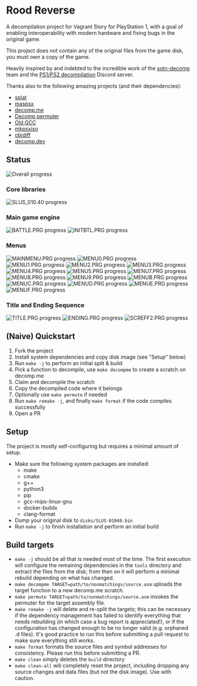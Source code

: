 # Rood Reverse

A decompilation project for Vagrant Story for PlayStation 1, with a goal of enabling interoperability with modern hardware and fixing bugs in the original game.

This project does not contain any of the original files from the game disk, you must own a copy of the game.

Heavily inspired by and indebted to the incredible work of the [sotn-decomp](https://github.com/Xeeynamo/sotn-decomp) team and the [PS1/PS2 decompilation](https://discord.gg/hKx3FJJgrV) Discord server.

Thanks also to the following amazing projects (and their dependencies):
- [splat](https://github.com/ethteck/splat)
- [maspsx](https://github.com/mkst/maspsx)
- [decomp.me](https://github.com/decompme/decomp.me)
- [Decomp permuter](https://github.com/simonlindholm/decomp-permuter)
- [Old GCC](https://github.com/decompals/old-gcc)
- [mkpsxiso](https://github.com/Lameguy64/mkpsxiso)
- [objdiff](https://github.com/encounter/objdiff)
- [decomp.dev](https://decomp.dev/)

## Status

![Overall progress](https://decomp.dev/ser-pounce/rood-reverse.svg?mode=shield&label=Overall+progress)

### Core libraries
![SLUS_010.40 progress](https://decomp.dev/ser-pounce/rood-reverse.svg?mode=shield&category=SLUS_010.40)

### Main game engine
![BATTLE.PRG progress](https://decomp.dev/ser-pounce/rood-reverse.svg?mode=shield&category=BATTLE.PRG)
![INITBTL.PRG progress](https://decomp.dev/ser-pounce/rood-reverse.svg?mode=shield&category=INITBTL.PRG)

### Menus
![MAINMENU.PRG progress](https://decomp.dev/ser-pounce/rood-reverse.svg?mode=shield&category=MAINMENU.PRG)
![MENU0.PRG progress](https://decomp.dev/ser-pounce/rood-reverse.svg?mode=shield&category=MENU0.PRG&color=%2332a934)
![MENU1.PRG progress](https://decomp.dev/ser-pounce/rood-reverse.svg?mode=shield&category=MENU1.PRG&color=%2332a934)
![MENU2.PRG progress](https://decomp.dev/ser-pounce/rood-reverse.svg?mode=shield&category=MENU2.PRG&color=%2332a934)
![MENU3.PRG progress](https://decomp.dev/ser-pounce/rood-reverse.svg?mode=shield&category=MENU3.PRG)
![MENU4.PRG progress](https://decomp.dev/ser-pounce/rood-reverse.svg?mode=shield&category=MENU4.PRG)
![MENU5.PRG progress](https://decomp.dev/ser-pounce/rood-reverse.svg?mode=shield&category=MENU5.PRG)
![MENU7.PRG progress](https://decomp.dev/ser-pounce/rood-reverse.svg?mode=shield&category=MENU7.PRG)
![MENU8.PRG progress](https://decomp.dev/ser-pounce/rood-reverse.svg?mode=shield&category=MENU8.PRG&color=%2332a934)
![MENU9.PRG progress](https://decomp.dev/ser-pounce/rood-reverse.svg?mode=shield&category=MENU9.PRG)
![MENUB.PRG progress](https://decomp.dev/ser-pounce/rood-reverse.svg?mode=shield&category=MENUB.PRG)
![MENUC.PRG progress](https://decomp.dev/ser-pounce/rood-reverse.svg?mode=shield&category=MENUC.PRG)
![MENUD.PRG progress](https://decomp.dev/ser-pounce/rood-reverse.svg?mode=shield&category=MENUD.PRG)
![MENUE.PRG progress](https://decomp.dev/ser-pounce/rood-reverse.svg?mode=shield&category=MENUE.PRG&color=%2332a934)
![MENUF.PRG progress](https://decomp.dev/ser-pounce/rood-reverse.svg?mode=shield&category=MENUF.PRG)

### Title and Ending Sequence
![TITLE.PRG progress](https://decomp.dev/ser-pounce/rood-reverse.svg?mode=shield&category=TITLE.PRG)
![ENDING.PRG progress](https://decomp.dev/ser-pounce/rood-reverse.svg?mode=shield&category=ENDING.PRG)
![SCREFF2.PRG progress](https://decomp.dev/ser-pounce/rood-reverse.svg?mode=shield&category=SCREFF2.PRG)

## (Naive) Quickstart
1. Fork the project
2. Install system dependencies and copy disk image (see "Setup" below)
3. Run `make -j` to perform an initial split & build
4. Pick a function to decompile, use `make decompme` to create a scratch on decomp.me
5. Claim and decompile the scratch
6. Copy the decompiled code where it belongs 
7. Optionally use `make permute` if needed
8. Run `make remake -j`, and finally `make format` if the code compiles successfully
9. Open a PR

## Setup
The project is mostly self-configuring but requires a minimal amount of setup.
- Make sure the following system packages are installed:
    - make
    - cmake
    - g++
    - python3
    - pip
    - gcc-mips-linux-gnu
    - docker-buildx
    - clang-format
- Dump your original disk to `disks/SLUS-01040.bin`
- Run `make -j` to finish installation and perform an initial build

## Build targets
- `make -j` should be all that is needed most of the time. The first execution will configure the remaining dependencies in the `tools` directory and extract the files from the disk; from then on it will perform a minimal rebuild depending on what has changed. 
- `make decompme TARGET=path/to/nonmatchings/source.asm` uploads the target function to a new decomp.me scratch.
- `make permute TARGET=path/to/nonmatchings/source.asm` invokes the permuter for the target assembly file. 
- `make remake -j` will delete and re-split the targets; this can be necessary if the dependency management has failed to identify everything that needs rebuilding (in which case a bug report is appreciated!), or if the configuration has changed enough to be no longer valid (e.g. orphaned .d files). It's good practice to run this before submitting a pull request to make sure everything still works.
- `make format` formats the source files and symbol addresses for consistency. Please run this before submitting a PR.
- `make clean` simply deletes the `build` directory
- `make clean-all` will completely reset the project, including dropping any source changes and data files (but not the disk image). Use with caution.
